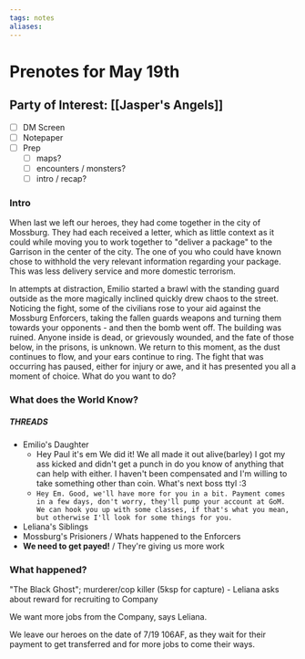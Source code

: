 ```yaml
---
tags: notes
aliases:
---
```


# Prenotes for May 19th
## Party of Interest: [[Jasper's Angels]]
- [ ] DM Screen
- [ ] Notepaper
- [ ] Prep
	- [ ] maps?
	- [ ] encounters / monsters?
	- [ ] intro / recap?

### Intro

When last we left our heroes, they had come together in the city of Mossburg. They had each received a letter, which as little context as it could while moving you to work together to "deliver a package" to the Garrison in the center of the city. The one of you who could have known chose to withhold the very relevant information regarding your package. This was less delivery service and more domestic terrorism.

In attempts at distraction, Emilio started a brawl with the standing guard outside as the more magically inclined quickly drew chaos to the street. Noticing the fight, some of the civilians rose to your aid against the Mossburg Enforcers, taking the fallen guards weapons and turning them towards your opponents - and then the bomb went off. The building was ruined. Anyone inside is dead, or grievously wounded, and the fate of those below, in the prisons, is unknown. We return to this moment, as the dust continues to flow, and your ears continue to ring. The fight that was occurring has paused, either for injury or awe, and it has presented you all a moment of choice. What do you want to do? 

### What does the World Know?
##### THREADS
- Emilio's Daughter
	- Hey Paul it's em We did it! We all made it out alive(barley) I got my ass kicked and didn't get a punch in do you know of anything that can help with either. I haven't been compensated and I'm willing to take something other than coin. What's next boss ttyl :3
	- `Hey Em. Good, we'll have more for you in a bit. Payment comes in a few days, don't worry, they'll pump your account at GoM. We can hook you up with some classes, if that's what you mean, but otherwise I'll look for some things for you.`
- Leliana's Siblings
- Mossburg's Prisioners / Whats happened to the Enforcers
- **We need to get payed!** / They're giving us more work

### What happened?

"The Black Ghost"; murderer/cop killer (5ksp for capture)
	- Leliana asks about reward for recruiting to Company

We want more jobs from the Company, says Leliana.

We leave our heroes on the date of 7/19 106AF, as they wait for their payment to get transferred and for more jobs to come their ways.